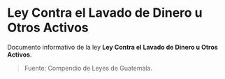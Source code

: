 # Ley Contra el Lavado de Dinero u Otros Activos

Documento informativo de la ley **Ley Contra el Lavado de Dinero u Otros Activos**.

> Fuente: Compendio de Leyes de Guatemala.